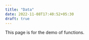 ```yaml
---
title: "Data"
date: 2022-11-08T17:40:52+05:30
draft: true
---
```


This page is for the demo of functions.